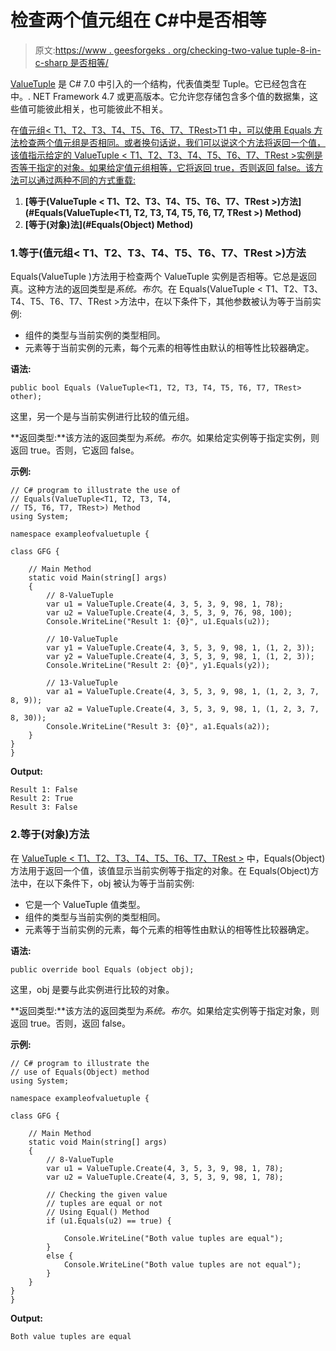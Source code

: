 # 检查两个值元组<t1>在 C#中是否相等</t1>

> 原文:[https://www . geesforgeks . org/checking-two-value tuple-8-in-c-sharp 是否相等/](https://www.geeksforgeeks.org/checking-if-two-valuetuple-8-are-equal-or-not-in-c-sharp/)

[ValueTuple](https://www.geeksforgeeks.org/valuetuple-in-c-sharp/) 是 C# 7.0 中引入的一个结构，代表值类型 Tuple。它已经包含在中。. NET Framework 4.7 或更高版本。它允许您存储包含多个值的数据集，这些值可能彼此相关，也可能彼此不相关。

在[值元组< T1、T2、T3、T4、T5、T6、T7、TRest>T1 中，可以使用 Equals 方法检查两个值元组是否相同。或者换句话说，我们可以说这个方法将返回一个值，该值指示给定的 ValueTuple < T1、T2、T3、T4、T5、T6、T7、TRest >实例是否等于指定的对象。如果给定值元组相等，它将返回 true，否则返回 false。该方法可以通过两种不同的方式重载:](https://www.geeksforgeeks.org/c-sharp-valuetuple-8-struct/)

1.  **[等于(ValueTuple < T1、T2、T3、T4、T5、T6、T7、TRest >)方法](#Equals(ValueTuple<T1, T2, T3, T4, T5, T6, T7, TRest >) Method)**
2.  **[等于(对象)法](#Equals(Object) Method)**

### 1.等于(值元组< T1、T2、T3、T4、T5、T6、T7、TRest >)方法

Equals(ValueTuple <t1 t2="" t3="" t4="" t5="" t6="" t7="" trest="">)方法用于检查两个 ValueTuple <t1 t2="" t3="" t4="" t5="" t6="" t7="" trest="">实例是否相等。它总是返回真。这种方法的返回类型是*系统。布尔*。在 Equals(ValueTuple < T1、T2、T3、T4、T5、T6、T7、TRest >方法中，在以下条件下，其他参数被认为等于当前实例:</t1></t1>

*   组件的类型与当前实例的类型相同。
*   元素等于当前实例的元素，每个元素的相等性由默认的相等性比较器确定。

**语法:**

```
public bool Equals (ValueTuple<T1, T2, T3, T4, T5, T6, T7, TRest> other);
```

这里，另一个是与当前实例进行比较的值元组。

**返回类型:**该方法的返回类型为*系统。布尔*。如果给定实例等于指定实例，则返回 true。否则，它返回 false。

**示例:**

```
// C# program to illustrate the use of
// Equals(ValueTuple<T1, T2, T3, T4,
// T5, T6, T7, TRest>) Method
using System;

namespace exampleofvaluetuple {

class GFG {

    // Main Method
    static void Main(string[] args)
    {
        // 8-ValueTuple
        var u1 = ValueTuple.Create(4, 3, 5, 3, 9, 98, 1, 78);
        var u2 = ValueTuple.Create(4, 3, 5, 3, 9, 76, 98, 100);
        Console.WriteLine("Result 1: {0}", u1.Equals(u2));

        // 10-ValueTuple
        var y1 = ValueTuple.Create(4, 3, 5, 3, 9, 98, 1, (1, 2, 3));
        var y2 = ValueTuple.Create(4, 3, 5, 3, 9, 98, 1, (1, 2, 3));
        Console.WriteLine("Result 2: {0}", y1.Equals(y2));

        // 13-ValueTuple
        var a1 = ValueTuple.Create(4, 3, 5, 3, 9, 98, 1, (1, 2, 3, 7, 8, 9));
        var a2 = ValueTuple.Create(4, 3, 5, 3, 9, 98, 1, (1, 2, 3, 7, 8, 30));
        Console.WriteLine("Result 3: {0}", a1.Equals(a2));
    }
}
}
```

**Output:**

```
Result 1: False
Result 2: True
Result 3: False

```

### 2.等于(对象)方法

在 [ValueTuple < T1、T2、T3、T4、T5、T6、T7、TRest >](https://www.geeksforgeeks.org/c-sharp-valuetuple-8-struct/) 中，Equals(Object)方法用于返回一个值，该值显示当前实例等于指定的对象。在 Equals(Object)方法中，在以下条件下，obj 被认为等于当前实例:

*   它是一个 ValueTuple 值类型。
*   组件的类型与当前实例的类型相同。
*   元素等于当前实例的元素，每个元素的相等性由默认的相等性比较器确定。

**语法:**

```
public override bool Equals (object obj);
```

这里，obj 是要与此实例进行比较的对象。

**返回类型:**该方法的返回类型为*系统。布尔*。如果给定实例等于指定对象，则返回 true。否则，返回 false。

**示例:**

```
// C# program to illustrate the 
// use of Equals(Object) method
using System;

namespace exampleofvaluetuple {

class GFG {

    // Main Method
    static void Main(string[] args)
    {
        // 8-ValueTuple
        var u1 = ValueTuple.Create(4, 3, 5, 3, 9, 98, 1, 78);
        var u2 = ValueTuple.Create(4, 3, 5, 3, 9, 98, 1, 78);

        // Checking the given value
        // tuples are equal or not
        // Using Equal() Method
        if (u1.Equals(u2) == true) {

            Console.WriteLine("Both value tuples are equal");
        }
        else {
            Console.WriteLine("Both value tuples are not equal");
        }
    }
}
}
```

**Output:**

```
Both value tuples are equal

```